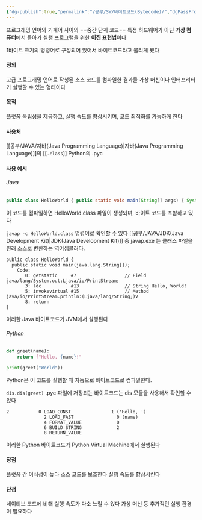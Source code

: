 ```yaml
---
{"dg-publish":true,"permalink":"/공부/SW/바이트코드(Bytecode)/","dgPassFrontmatter":true}
---
```


프로그래밍 언어와 기계어 사이의 ==중간 단계 코드==
특정 하드웨어가 아닌 **가상 컴퓨터**에서 돌아가 실행 프로그램을 위한 **이진 표현법**이다

1바이트 크기의 명령어로 구성되어 있어서 바이트코드라고 불리게 됐다

#### 정의
고급 프로그래밍 언어로 작성된 소스 코드를 컴파일한 결과물
가상 머신이나 인터프리터가 실행할 수 있는 형태이다

#### 목적
플랫폼 독립성을 제공하고, 실행 속도를 향상시키며, 코드 최적화를 가능하게 한다

#### 사용처
[[공부/JAVA/자바(Java Programming Language)\|자바(Java Programming Language)]]의 [[`.class`]]
Python의 .pyc

#### 사용 예시

###### Java
```java
public class HelloWorld { public static void main(String[] args) { System.out.println("Hello, World!"); } }
```
이 코드를 컴파일하면 HelloWorld.class 파일이 생성되며, 바이트 코드를 포함하고 있다

`javap -c HelloWorld.class` 명령어로 확인할 수 있다
[[공부/JAVA/JDK(Java Development Kit)\|JDK(Java Development Kit)]] 중 javap.exe 는 클래스 파일을 원래 소스로 변환하는 역어셈블러다.

```bytecode
public class HelloWorld {
  public static void main(java.lang.String[]);
    Code:
       0: getstatic     #7                  // Field java/lang/System.out:Ljava/io/PrintStream;
       3: ldc           #13                 // String Hello, World!
       5: invokevirtual #15                 // Method java/io/PrintStream.println:(Ljava/lang/String;)V
       8: return
}
```

이러한 Java 바이트코드가 JVM에서 실행된다

###### Python
```python
def greet(name):
    return f"Hello, {name}!"

print(greet("World"))
```
Python은 이 코드를 실행할 때 자동으로 바이트코드로 컴파일한다.

`dis.dis(greet)`
.pyc 파일에 저장되는 바이트코드는 dis 모듈을 사용해서 확인할 수 있다

``` bytecode
2           0 LOAD_CONST               1 ('Hello, ')
              2 LOAD_FAST                0 (name)
              4 FORMAT_VALUE             0
              6 BUILD_STRING             2
              8 RETURN_VALUE
```

이러한 Python 바이트코드가 Python Virtual Machine에서 실행된다

#### 장점
플랫폼 간 이식성이 높다
소스 코드를 보호한다
실행 속도를 향상시킨다

#### 단점
네이티브 코드에 비해 실행 속도가 다소 느릴 수 있다
가상 머신 등 추가적인 실행 환경이 필요하다